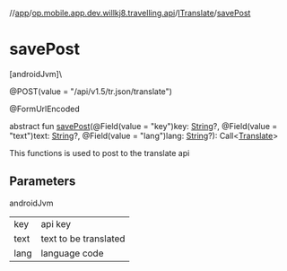 //[app](../../../index.md)/[op.mobile.app.dev.willkj8.travelling.api](../index.md)/[ITranslate](index.md)/[savePost](save-post.md)

# savePost

[androidJvm]\

@POST(value = &quot;/api/v1.5/tr.json/translate&quot;)

@FormUrlEncoded

abstract fun [savePost](save-post.md)(@Field(value = &quot;key&quot;)key: [String](https://kotlinlang.org/api/latest/jvm/stdlib/kotlin/-string/index.html)?, @Field(value = &quot;text&quot;)text: [String](https://kotlinlang.org/api/latest/jvm/stdlib/kotlin/-string/index.html)?, @Field(value = &quot;lang&quot;)lang: [String](https://kotlinlang.org/api/latest/jvm/stdlib/kotlin/-string/index.html)?): Call&lt;[Translate](../../op.mobile.app.dev.willkj8.travelling.model/-translate/index.md)&gt;

This functions is used to post to the translate api

## Parameters

androidJvm

| | |
|---|---|
| key | api key |
| text | text to be translated |
| lang | language code |
